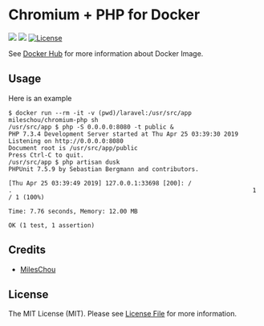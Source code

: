 # Chromium + PHP for Docker

[![](https://img.shields.io/docker/stars/mileschou/chromium-php.svg)](https://hub.docker.com/r/mileschou/chromium-php/)
[![](https://img.shields.io/docker/pulls/mileschou/chromium-php.svg)](https://hub.docker.com/r/mileschou/chromium-php/)
[![License][ico-license]](LICENSE)

See [Docker Hub](https://hub.docker.com/r/mileschou/chromium-php/) for more information about Docker Image.

## Usage

Here is an example

```
$ docker run --rm -it -v (pwd)/laravel:/usr/src/app mileschou/chromium-php sh
/usr/src/app $ php -S 0.0.0.0:8080 -t public &
PHP 7.3.4 Development Server started at Thu Apr 25 03:39:30 2019
Listening on http://0.0.0.0:8080
Document root is /usr/src/app/public
Press Ctrl-C to quit.
/usr/src/app $ php artisan dusk
PHPUnit 7.5.9 by Sebastian Bergmann and contributors.

[Thu Apr 25 03:39:49 2019] 127.0.0.1:33698 [200]: /
.                                                                   1 / 1 (100%)

Time: 7.76 seconds, Memory: 12.00 MB

OK (1 test, 1 assertion)
```

## Credits

* [MilesChou](https://github.com/MilesChou)

## License

The MIT License (MIT). Please see [License File](LICENSE) for more information.

[ico-license]: https://img.shields.io/badge/license-MIT-brightgreen.svg
